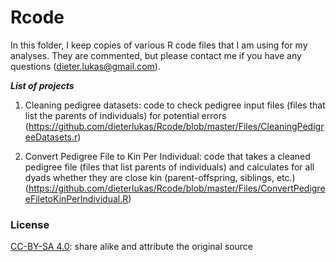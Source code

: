 # Rcode

In this folder, I keep copies of various R code files that I am using for my analyses. They are commented, but please contact me if you have any questions (dieter.lukas@gmail.com).


***List of projects***

1. Cleaning pedigree datasets: code to check pedigree input files (files that list the parents of individuals) for potential errors (https://github.com/dieterlukas/Rcode/blob/master/Files/CleaningPedigreeDatasets.r)

2. Convert Pedigree File to Kin Per Individual: code that takes a cleaned pedigree file (files that list parents of individuals) and calculates for all dyads whether they are close kin (parent-offspring, siblings, etc.) (https://github.com/dieterlukas/Rcode/blob/master/Files/ConvertPedigreeFiletoKinPerIndividual.R)



### License
[CC-BY-SA 4.0](https://creativecommons.org/licenses/by-sa/4.0/legalcode): share alike and attribute the original source
